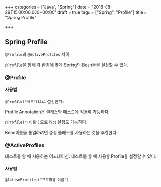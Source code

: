 +++
categories = ["Java", "Spring"]
date = "2018-08-29T15:00:00.000+00:00"
draft = true
tags = ["Spring", "Profile"]
title = "Spring Profile"

+++
## Spring Profile

`@Profile`과 `@ActiveProfiles` 차이

`@Profile`을 통해 각 환경에 맞게 Spring의 Bean들을 설정할 수 있다.

### @Profile

#### 사용법

`@Profile("이름")`으로 설정한다.

Profile Annotation은 클래스와 메소드에 적용이 가능하다. 

`@Profile("!이름")`으로 Not 설정도 가능하다.

Bean이름을 통일하려면 중첩 클래스를 사용하는 것을 추천한다.

### @ActiveProfiles

테스트를 할 때 사용하는 어노테이션. 테스트를 할 때 사용할 Profile을 설정할 수 있다.

#### 사용법

`@ActiveProfiles("프로파일 이름")`
